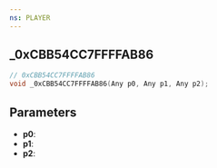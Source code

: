```yaml
---
ns: PLAYER
---
```

## _0xCBB54CC7FFFFAB86

```c
// 0xCBB54CC7FFFFAB86
void _0xCBB54CC7FFFFAB86(Any p0, Any p1, Any p2);
```

## Parameters
* **p0**:
* **p1**:
* **p2**:
